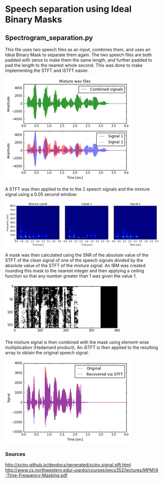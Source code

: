 # Speech separation using Ideal Binary Masks
## Spectrogram_separation.py
This file uses two speech files as an input, combines them, and uses an Ideal Binary Mask to separate them again.
The two speech files are both padded with zeros to make them the same length, and further padded to pad the length to the nearest whole second. This was done to make implementing the STFT and iSTFT easier. 

![Alt text](SpeechSegregation/SpeechSegregationPictures/mixturesignals.png?raw=true "Mixture signals")

A STFT was then applied to the to the 2 speech signals and the mixture signal using a 0.05 second window.

![Alt text](SpeechSegregation/SpeechSegregationPictures/spectrograms.png?raw=true "Spectrograms")

A mask was then calculated using the SNR of the absolute value of the STFT of the clean signal of one of the speech signals divided by the absolute value of the STFT of the mixture signal. An IBM was created rounding this mask to the nearest integer and then applying a ceiling function so that any number greater than 1 was given the value 1.

![Alt text](SpeechSegregation/SpeechSegregationPictures/mask.png?raw=true "Mask")

The mixture signal is then combined with the mask using element-wise multiplication (Hadamard product). An iSTFT is then applied to the resulting array to obtain the original speech signal.

![Alt text](SpeechSegregation/SpeechSegregationPictures/recoverdsignal.png?raw=true "Recovered signal")

### Sources
http://scipy.github.io/devdocs/generated/scipy.signal.stft.html
http://www.cs.northwestern.edu/~pardo/courses/eecs352/lectures/MPM14-Time-Frequency-Masking.pdf

